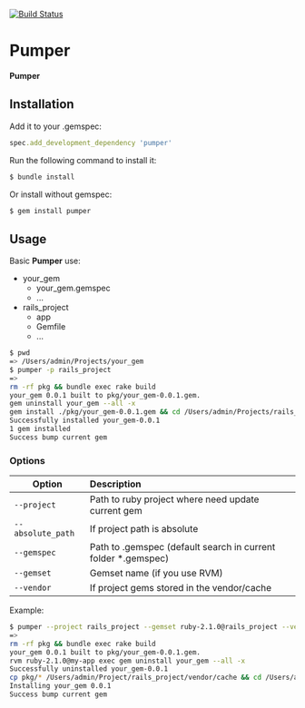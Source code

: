 [![Build Status](https://travis-ci.org/ssnikolay/pumper.svg?branch=master)](https://travis-ci.org/ssnikolay/pumper)

Pumper
======

**Pumper**

## Installation

Add it to your .gemspec:

```ruby
spec.add_development_dependency 'pumper'
```

Run the following command to install it:

```sh
$ bundle install
```

Or install without gemspec:

```sh
$ gem install pumper
```

## Usage

Basic **Pumper** use:

+ your_gem
    - your_gem.gemspec
    - ...
+ rails_project
    - app
    - Gemfile
    - ...

```sh
$ pwd
=> /Users/admin/Projects/your_gem
$ pumper -p rails_project
=>
rm -rf pkg && bundle exec rake build
your_gem 0.0.1 built to pkg/your_gem-0.0.1.gem.
gem uninstall your_gem --all -x
gem install ./pkg/your_gem-0.0.1.gem && cd /Users/admin/Projects/rails_project && bundle install
Successfully installed your_gem-0.0.1
1 gem installed
Success bump current gem
```

### Options

 Option                   | Description
------------------------- |:-----------------------------------------------------------
 `--project`              | Path to ruby project where need update current gem
 `--absolute_path`        | If project path is absolute
 `--gemspec`              | Path to .gemspec (default search in current folder *.gemspec)
 `--gemset`               | Gemset name (if you use RVM)
 `--vendor`               | If project gems stored in the vendor/cache

Example:

```sh
$ pumper --project rails_project --gemset ruby-2.1.0@rails_project --vendor
=>
rm -rf pkg && bundle exec rake build
your_gem 0.0.1 built to pkg/your_gem-0.0.1.gem.
rvm ruby-2.1.0@my-app exec gem uninstall your_gem --all -x
Successfully uninstalled your_gem-0.0.1
cp pkg/* /Users/admin/Project/rails_project/vendor/cache && cd /Users/admin/Project/rails_project && rvm ruby-2.1.0@rails_project exec bundle install --local
Installing your_gem 0.0.1
Success bump current gem
```
